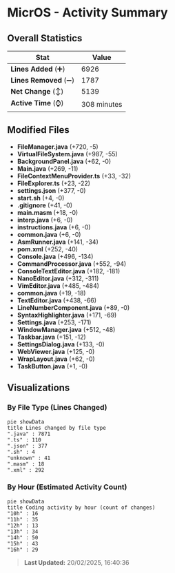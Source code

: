 # MicrOS - Activity Summary 

## Overall Statistics

| Stat                   | Value                                                             |
| ---------------------- | ----------------------------------------------------------------- |
| **Lines Added** (➕)   | 6926                                          |
| **Lines Removed** (➖) | 1787                                        |
| **Net Change** (↕)    | 5139                |
| **Active Time** (⌚)   | 308 minutes |


## Modified Files
- **FileManager.java** (+720, -5)
- **VirtualFileSystem.java** (+987, -55)
- **BackgroundPanel.java** (+62, -0)
- **Main.java** (+269, -11)
- **FileContextMenuProvider.ts** (+33, -32)
- **FileExplorer.ts** (+23, -22)
- **settings.json** (+377, -0)
- **start.sh** (+4, -0)
- **.gitignore** (+41, -0)
- **main.masm** (+18, -0)
- **interp.java** (+6, -0)
- **instructions.java** (+6, -0)
- **common.java** (+6, -0)
- **AsmRunner.java** (+141, -34)
- **pom.xml** (+252, -40)
- **Console.java** (+496, -134)
- **CommandProcessor.java** (+552, -94)
- **ConsoleTextEditor.java** (+182, -181)
- **NanoEditor.java** (+312, -311)
- **VimEditor.java** (+485, -484)
- **common.java** (+19, -18)
- **TextEditor.java** (+438, -66)
- **LineNumberComponent.java** (+89, -0)
- **SyntaxHighlighter.java** (+171, -69)
- **Settings.java** (+253, -171)
- **WindowManager.java** (+512, -48)
- **Taskbar.java** (+151, -12)
- **SettingsDialog.java** (+133, -0)
- **WebViewer.java** (+125, -0)
- **WrapLayout.java** (+62, -0)
- **TaskButton.java** (+1, -0)

## Visualizations

### By File Type (Lines Changed)

```mermaid
pie showData
title Lines changed by file type
".java" : 7871
".ts" : 110
".json" : 377
".sh" : 4
"unknown" : 41
".masm" : 18
".xml" : 292
```

### By Hour (Estimated Activity Count)

```mermaid
pie showData
title Coding activity by hour (count of changes)
"10h" : 16
"11h" : 35
"12h" : 13
"13h" : 34
"14h" : 50
"15h" : 43
"16h" : 29
```


> **Last Updated:** 20/02/2025, 16:40:36